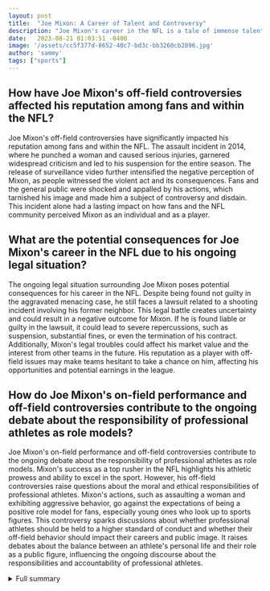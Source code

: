 ```yaml
---
layout: post
title:  "Joe Mixon: A Career of Talent and Controversy"
description: "Joe Mixon's career in the NFL is a tale of immense talent and off-field controversies. While he has showcased his skills as one of the league's top rushers, his actions off the field have cast a shadow over his success."
date:   2023-08-21 01:03:51 -0400
image: '/assets/cc5f377d-8652-40c7-bd3c-bb3260cb2896.jpg'
author: 'sammy'
tags: ["sports"]
---
```


## How have Joe Mixon's off-field controversies affected his reputation among fans and within the NFL?
Joe Mixon's off-field controversies have significantly impacted his reputation among fans and within the NFL. The assault incident in 2014, where he punched a woman and caused serious injuries, garnered widespread criticism and led to his suspension for the entire season. The release of surveillance video further intensified the negative perception of Mixon, as people witnessed the violent act and its consequences. Fans and the general public were shocked and appalled by his actions, which tarnished his image and made him a subject of controversy and disdain. This incident alone had a lasting impact on how fans and the NFL community perceived Mixon as an individual and as a player.

## What are the potential consequences for Joe Mixon's career in the NFL due to his ongoing legal situation?
The ongoing legal situation surrounding Joe Mixon poses potential consequences for his career in the NFL. Despite being found not guilty in the aggravated menacing case, he still faces a lawsuit related to a shooting incident involving his former neighbor. This legal battle creates uncertainty and could result in a negative outcome for Mixon. If he is found liable or guilty in the lawsuit, it could lead to severe repercussions, such as suspension, substantial fines, or even the termination of his contract. Additionally, Mixon's legal troubles could affect his market value and the interest from other teams in the future. His reputation as a player with off-field issues may make teams hesitant to take a chance on him, affecting his opportunities and potential earnings in the league.

## How do Joe Mixon's on-field performance and off-field controversies contribute to the ongoing debate about the responsibility of professional athletes as role models?
Joe Mixon's on-field performance and off-field controversies contribute to the ongoing debate about the responsibility of professional athletes as role models. Mixon's success as a top rusher in the NFL highlights his athletic prowess and ability to excel in the sport. However, his off-field controversies raise questions about the moral and ethical responsibilities of professional athletes. Mixon's actions, such as assaulting a woman and exhibiting aggressive behavior, go against the expectations of being a positive role model for fans, especially young ones who look up to sports figures. This controversy sparks discussions about whether professional athletes should be held to a higher standard of conduct and whether their off-field behavior should impact their careers and public image. It raises debates about the balance between an athlete's personal life and their role as a public figure, influencing the ongoing discourse about the responsibilities and accountability of professional athletes.

<details>
  <summary>Full summary</summary>
Joe Mixon, the Bengals running back, has chosen not to speak to reporters after being found not guilty in an aggravated menacing case. He announced a boycott of questions from certain reporters and cited disrespectful behavior as the reason for his decision. Mixon had previously faced charges of pointing a gun at a woman but was found not guilty by a judge. He is also facing a lawsuit related to a shooting incident involving his former neighbor. Despite the off-field issues, Mixon remains on the team after renegotiating his contract.<br><br>Overview of Joe Mixon's career, including his on-field performance and off-field controversies<br><br>Joe Mixon finished the 2021 NFL regular season with the third-most rushing yards (1,205). He also finished with the fourth-most rushing touchdowns (13) and the third-most carries (292). In his four seasons with Cincinnati, Mixon has rushed for 4,564 yards on 1,104 carries with 33 touchdowns. He has also caught 171 passes for 1,322 yards and eight touchdowns.<br><br>However, Mixon's career has been marred by off-field controversies. In 2014, he was charged with misdemeanor assault after punching a woman, resulting in fractures in her face. Mixon was suspended for the entire 2014 season as a result of the assault charges. He entered an Alford plea and had to perform 100 hours of community service and undergo counseling.<br><br>Surveillance video of the assault incident was released in 2016, leading to widespread criticism. Mixon publicly apologized for the incident and settled a civil lawsuit with the victim. In the same year, he was involved in an altercation with a parking attendant, tearing up a parking citation and attempting to intimidate the attendant with his car. Mixon was suspended for one game as a result.<br><br>Despite his off-field issues, Mixon was selected by the Cincinnati Bengals with the 48th overall pick in the 2017 NFL Draft. The team defended their decision, stating that they believed he had put the incident behind him. Mixon proved himself on the field, finishing the 2021 NFL regular season as one of the league's top rushers.<br><br>Joe Mixon's career took another controversial turn when he was charged with pointing a gun at a woman during a road rage incident. He was found not guilty by a judge but is still facing a lawsuit related to the shooting incident involving his former neighbor. The Bengals' Director of Player Personnel has been non-committal about Mixon's status for the 2023 season, and there is speculation that he may be cut due to his legal situation and salary cap constraints.<br><br>In conclusion, Joe Mixon's career in the NFL is a tale of immense talent and off-field controversies. While he has showcased his skills as one of the league's top rushers, his actions off the field have cast a shadow over his success. The decision to boycott questions from certain reporters after being found not guilty in an aggravated menacing case further adds to the controversy surrounding Mixon. It remains to be seen how his legal situation will unfold and what impact it will have on his future in the NFL.
</details>
